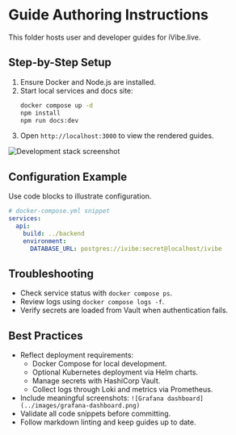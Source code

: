 # Guide Authoring Instructions

This folder hosts user and developer guides for iVibe.live.

## Step-by-Step Setup
1. Ensure Docker and Node.js are installed.
2. Start local services and docs site:
   ```bash
   docker compose up -d
   npm install
   npm run docs:dev
   ```
3. Open `http://localhost:3000` to view the rendered guides.

![Development stack screenshot](../images/docker-stack.png)

## Configuration Example
Use code blocks to illustrate configuration.
```yaml
# docker-compose.yml snippet
services:
  api:
    build: ../backend
    environment:
      DATABASE_URL: postgres://ivibe:secret@localhost/ivibe
```

## Troubleshooting
- Check service status with `docker compose ps`.
- Review logs using `docker compose logs -f`.
- Verify secrets are loaded from Vault when authentication fails.

## Best Practices
- Reflect deployment requirements:
  - Docker Compose for local development.
  - Optional Kubernetes deployment via Helm charts.
  - Manage secrets with HashiCorp Vault.
  - Collect logs through Loki and metrics via Prometheus.
- Include meaningful screenshots:
  `![Grafana dashboard](../images/grafana-dashboard.png)`
- Validate all code snippets before committing.
- Follow markdown linting and keep guides up to date.
